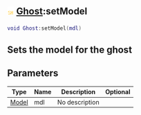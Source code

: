 ## ![shared](.gitbook/assets/shared.png) [Ghost](./home/Ghost):setModel

```lua
void Ghost:setModel(mdl)
```

Sets the model for the ghost
------
## Parameters

| Type   | Name | Description | Optional |
| ------ | ---- | ----------- | -------: |
| [Model](./home/Model) | mdl | No description |  |

